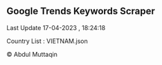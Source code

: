 

## Google Trends Keywords Scraper 
 
Last Update 17-04-2023 , 18:24:18

Country List :
VIETNAM.json



© Abdul Muttaqin 

